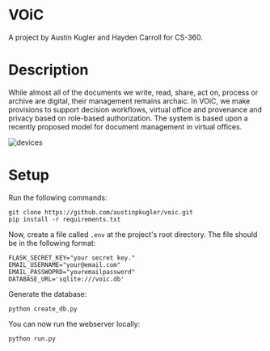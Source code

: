 # VOiC
A project by Austin Kugler and Hayden Carroll for CS-360.

# Description
While almost all of the documents we write, read, share, act on, process or archive are digital, their management remains archaic. In VOiC, we make provisions to support decision workflows, virtual office and provenance and privacy based on role-based authorization. The system is based upon a recently proposed model for document management in virtual offices.

![devices](https://user-images.githubusercontent.com/44652750/163325915-b78a74f1-d32b-435a-bdba-f72fb105a610.png)

# Setup
Run the following commands:
```
git clone https://github.com/austinpkugler/voic.git
pip install -r requirements.txt
```
Now, create a file called `.env` at the project's root directory. The file should be in the following format:
```
FLASK_SECRET_KEY="your secret key."
EMAIL_USERNAME="your@email.com"
EMAIL_PASSWOPRD="youremailpassword"
DATABASE_URL='sqlite:///voic.db'
```
Generate the database:
```
python create_db.py
```
You can now run the webserver locally:
```
python run.py
```
